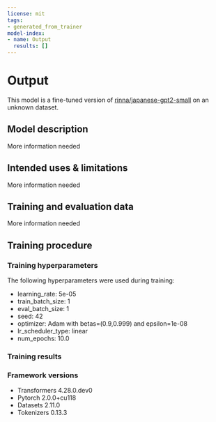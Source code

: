 ```yaml
---
license: mit
tags:
- generated_from_trainer
model-index:
- name: Output
  results: []
---
```


<!-- This model card has been generated automatically according to the information the Trainer had access to. You
should probably proofread and complete it, then remove this comment. -->

# Output

This model is a fine-tuned version of [rinna/japanese-gpt2-small](https://huggingface.co/rinna/japanese-gpt2-small) on an unknown dataset.

## Model description

More information needed

## Intended uses & limitations

More information needed

## Training and evaluation data

More information needed

## Training procedure

### Training hyperparameters

The following hyperparameters were used during training:
- learning_rate: 5e-05
- train_batch_size: 1
- eval_batch_size: 1
- seed: 42
- optimizer: Adam with betas=(0.9,0.999) and epsilon=1e-08
- lr_scheduler_type: linear
- num_epochs: 10.0

### Training results



### Framework versions

- Transformers 4.28.0.dev0
- Pytorch 2.0.0+cu118
- Datasets 2.11.0
- Tokenizers 0.13.3
